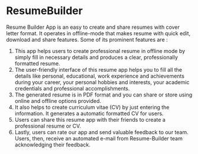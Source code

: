 # ResumeBuilder
Resume Builder App is an easy to create and share resumes with cover letter format. It operates in offline-mode that makes resume with quick edit, download and share features. Some of its prominent features are :

1. This app helps users to create professional resume in offline mode by simply fill in necessary details and produces a clear, professionally formatted resume.
2. The user-friendly interface of this resume app helps you to fill all the details like personal, educational, work experience and achievements during your career, your personal hobbies and interests, your academic credentials and professional accomplishments.
3. The generated resume is in PDF format and you can share or store using online and offline options provided.
4. It also helps to create curriculum vitae (CV) by just entering the information. It generates a automatic formatted CV for users.
5. Users can share this resume app with their friends to create a professional resume or CV.
6. Lastly, users can rate our app and send valuable feedback to our team. Users, then, receive an automated e-mail from Resume-Builder team acknowledging their feedback.
